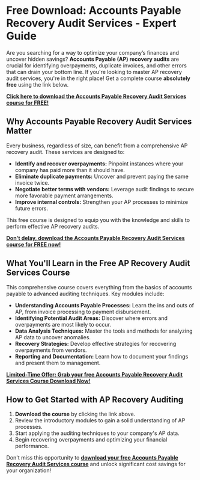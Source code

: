 # Free Download: Accounts Payable Recovery Audit Services - Expert Guide

Are you searching for a way to optimize your company’s finances and uncover hidden savings? **Accounts Payable (AP) recovery audits** are crucial for identifying overpayments, duplicate invoices, and other errors that can drain your bottom line. If you're looking to master AP recovery audit services, you're in the right place! Get a complete course **absolutely free** using the link below.

[**Click here to download the Accounts Payable Recovery Audit Services course for FREE!**](https://udemywork.com/accounts-payable-recovery-audit-services)

## Why Accounts Payable Recovery Audit Services Matter

Every business, regardless of size, can benefit from a comprehensive AP recovery audit. These services are designed to:

*   **Identify and recover overpayments:** Pinpoint instances where your company has paid more than it should have.
*   **Eliminate duplicate payments:** Uncover and prevent paying the same invoice twice.
*   **Negotiate better terms with vendors:** Leverage audit findings to secure more favorable payment arrangements.
*   **Improve internal controls:** Strengthen your AP processes to minimize future errors.

This free course is designed to equip you with the knowledge and skills to perform effective AP recovery audits.

[**Don't delay, download the Accounts Payable Recovery Audit Services course for FREE now!**](https://udemywork.com/accounts-payable-recovery-audit-services)

## What You'll Learn in the Free AP Recovery Audit Services Course

This comprehensive course covers everything from the basics of accounts payable to advanced auditing techniques. Key modules include:

*   **Understanding Accounts Payable Processes:** Learn the ins and outs of AP, from invoice processing to payment disbursement.
*   **Identifying Potential Audit Areas:** Discover where errors and overpayments are most likely to occur.
*   **Data Analysis Techniques:** Master the tools and methods for analyzing AP data to uncover anomalies.
*   **Recovery Strategies:** Develop effective strategies for recovering overpayments from vendors.
*   **Reporting and Documentation:** Learn how to document your findings and present them to management.

[**Limited-Time Offer: Grab your free Accounts Payable Recovery Audit Services Course Download Now!**](https://udemywork.com/accounts-payable-recovery-audit-services)

## How to Get Started with AP Recovery Auditing

1.  **Download the course** by clicking the link above.
2.  Review the introductory modules to gain a solid understanding of AP processes.
3.  Start applying the auditing techniques to your company's AP data.
4.  Begin recovering overpayments and optimizing your financial performance.

Don't miss this opportunity to **[download your free Accounts Payable Recovery Audit Services course](https://udemywork.com/accounts-payable-recovery-audit-services)** and unlock significant cost savings for your organization!
